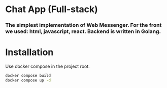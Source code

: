# Chat App (Full-stack)

### The simplest implementation of Web Messenger. For the front we used: html, javascript, react. Backend is written in Golang.

# Installation

Use docker compose in the project root.

```bash
docker compose build
docker compose up -d
```
